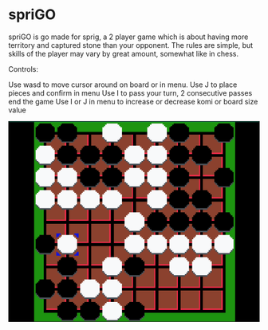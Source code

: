 # spriGO

spriGO is go made for sprig, a 2 player game which is about having more territory and captured stone than your opponent. The rules are simple, but skills of the player may vary by great amount, somewhat like in chess.

Controls:

Use wasd to move cursor around on board or in menu.
Use J to place pieces and confirm in menu
Use I to pass your turn, 2 consecutive passes end the game
Use I or J in menu to increase or decrease komi or board size value

![](/spriGO.png)
